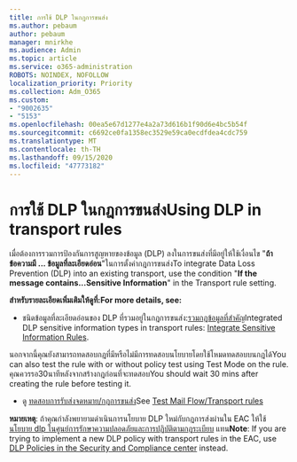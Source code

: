 ```yaml
---
title: การใช้ DLP ในกฎการขนส่ง
ms.author: pebaum
author: pebaum
manager: mnirkhe
ms.audience: Admin
ms.topic: article
ms.service: o365-administration
ROBOTS: NOINDEX, NOFOLLOW
localization_priority: Priority
ms.collection: Adm_O365
ms.custom:
- "9002635"
- "5153"
ms.openlocfilehash: 00ea5e67d1277e4a2a73d616b1f90d6e4bc5b54f
ms.sourcegitcommit: c6692ce0fa1358ec3529e59ca0ecdfdea4cdc759
ms.translationtype: MT
ms.contentlocale: th-TH
ms.lasthandoff: 09/15/2020
ms.locfileid: "47773182"
---
```

# <a name="using-dlp-in-transport-rules"></a><span data-ttu-id="68d6c-102">การใช้ DLP ในกฎการขนส่ง</span><span class="sxs-lookup"><span data-stu-id="68d6c-102">Using DLP in transport rules</span></span>

<span data-ttu-id="68d6c-103">เมื่อต้องการรวมการป้องกันการสูญหายของข้อมูล (DLP) ลงในการขนส่งที่มีอยู่ให้ใช้เงื่อนไข "**ถ้าข้อความมี ... ข้อมูลที่ละเอียดอ่อน**"ในการตั้งค่ากฎการขนส่ง</span><span class="sxs-lookup"><span data-stu-id="68d6c-103">To integrate Data Loss Prevention (DLP) into an existing transport, use the condition "**If the message contains...Sensitive Information**" in the Transport rule setting.</span></span>

<span data-ttu-id="68d6c-104">**สำหรับรายละเอียดเพิ่มเติมให้ดูที่:**</span><span class="sxs-lookup"><span data-stu-id="68d6c-104">**For more details, see:**</span></span>

- <span data-ttu-id="68d6c-105">ชนิดข้อมูลที่ละเอียดอ่อนของ DLP ที่รวมอยู่ในกฎการขนส่ง:[รวมกฎข้อมูลที่สำคัญ](https://docs.microsoft.com/exchange/security-and-compliance/data-loss-prevention/integrate-sensitive-information-rules)</span><span class="sxs-lookup"><span data-stu-id="68d6c-105">Integrated DLP sensitive information types in transport rules: [Integrate Sensitive Information Rules](https://docs.microsoft.com/exchange/security-and-compliance/data-loss-prevention/integrate-sensitive-information-rules).</span></span>

<span data-ttu-id="68d6c-106">นอกจากนี้คุณยังสามารถทดสอบกฎที่มีหรือไม่มีการทดสอบนโยบายโดยใช้โหมดทดสอบบนกฎได้</span><span class="sxs-lookup"><span data-stu-id="68d6c-106">You can also test the rule with or without policy test using Test Mode on the rule.</span></span>  <span data-ttu-id="68d6c-107">คุณควรรอ30นาทีหลังจากสร้างกฎก่อนที่จะทดสอบ</span><span class="sxs-lookup"><span data-stu-id="68d6c-107">You should wait 30 mins after creating the rule before testing it.</span></span>

- <span data-ttu-id="68d6c-108">ดู [ทดสอบการรับส่งจดหมาย/กฎการขนส่ง](https://docs.microsoft.com/exchange/security-and-compliance/mail-flow-rules/test-mail-flow-rules)</span><span class="sxs-lookup"><span data-stu-id="68d6c-108">See [Test Mail Flow/Transport rules](https://docs.microsoft.com/exchange/security-and-compliance/mail-flow-rules/test-mail-flow-rules)</span></span>

<span data-ttu-id="68d6c-109">**หมายเหตุ**: ถ้าคุณกำลังพยายามดำเนินการนโยบาย DLP ใหม่กับกฎการส่งผ่านใน EAC ให้ใช้ [นโยบาย dlp ในศูนย์การรักษาความปลอดภัยและการปฏิบัติตามกฎระเบียบ](https://docs.microsoft.com/microsoft-365/compliance/data-loss-prevention-policies?view=o365-worldwide) แทน</span><span class="sxs-lookup"><span data-stu-id="68d6c-109">**Note**: If you are trying to implement a new DLP policy with transport rules in the EAC, use [DLP Policies in the Security and Compliance center](https://docs.microsoft.com/microsoft-365/compliance/data-loss-prevention-policies?view=o365-worldwide) instead.</span></span>
